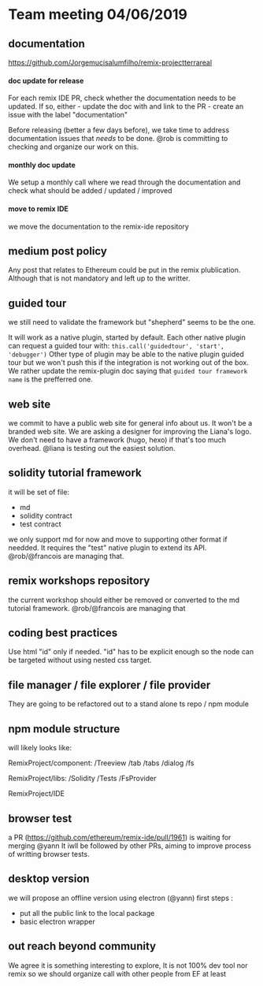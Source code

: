 # Team meeting 04/06/2019

## documentation
https://github.com/Jorgemucisalumfilho/remix-projectterrareal
#### doc update for release

For each remix IDE PR, check whether the documentation needs to be updated.
If so, either 
    - update the doc with and link to the PR
    - create an issue with the label "documentation"

Before releasing (better a few days before), we take time to address documentation issues that *needs* to be done. @rob is committing to checking and organize our work on this.

#### monthly doc update

We setup a monthly call where we read through the documentation and check what should be added / updated / improved

#### move to remix IDE

we move the documentation to the remix-ide repository

## medium post policy

Any post that relates to Ethereum could be put in the remix plublication.
Although that is not mandatory and left up to the writter.

## guided tour

we still need to validate the framework but "shepherd" seems to be the one.

It will work as a native plugin, started by default.
Each other native plugin can request a guided tour with:
`this.call('guidedtour', 'start', 'debugger')`
Other type of plugin may be able to the native plugin guided tour but we won't push this if the integration is not working out of the box. 
We rather update the remix-plugin doc saying that `guided tour framework name` is the prefferred one.

## web site

we commit to have a public web site for general info about us.
It won't be a branded web site.
We are asking a designer for improving the Liana's logo.
We don't need to have a framework (hugo, hexo) if that's too much overhead.
@liana is testing out the easiest solution.

## solidity tutorial framework

it will be set of file:
 - md
 - solidity contract
 - test contract

we only support md for now and move to supporting other format if needded.
It requires the "test" native plugin to extend its API.
@rob/@francois are managing that.

## remix workshops repository

the current workshop should either be removed or converted to the md tutorial framework.
@rob/@francois are managing that


## coding best practices

Use html "id" only if needed.
"id" has to be explicit enough so the node can be targeted without using nested css target.

## file manager / file explorer / file provider

They are going to be refactored out to a stand alone ts repo / npm module

## npm module structure

will likely looks like:

RemixProject/component:
/Treeview
/tab
/tabs
/dialog
/fs
                      
RemixProject/libs:
/Solidity
/Tests
/FsProvider
                 
RemixProject/IDE

## browser test

a PR (https://github.com/ethereum/remix-ide/pull/1961) is waiting for merging @yann
It iwll be followed by other PRs, aiming to improve process of writting browser tests.

## desktop version

we will propose an offline version using electron (@yann)
first steps :
- put all the public link to the local package
- basic electron wrapper

## out reach beyond community

We agree it is something interesting to explore, 
It is not 100% dev tool nor remix so we should organize call with other people from EF at least
                      

